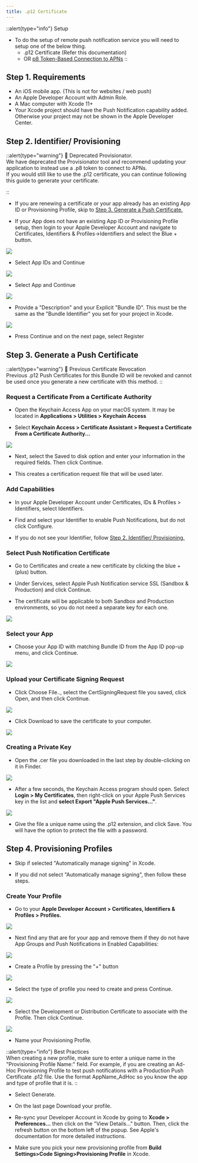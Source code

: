 ```yaml
---
title: .p12 Certificate
---
```


::alert{type="info"}
Setup 
- To do the setup of remote push notification service you will need to setup one of the below thing.
  - .p12 Certificate (Refer this documentation)
  - OR [p8 Token-Based Connection to APNs](../configurations/p8_key.md)
::



## Step 1. Requirements

- An iOS mobile app. (This is not for websites / web push)
- An Apple Developer Account with Admin Role.
- A Mac computer with Xcode 11+
- Your Xcode project should have the Push Notification capability added. Otherwise your project may not be shown in the Apple Developer Center.

## Step 2. Identifier/ Provisioning

::alert{type="warning"} 
🚧 Deprecated Provisionator.                
We have deprecated the Provisionator tool and recommend updating your application to instead use a .p8 token to connect to APNs.   
If you would still like to use the .p12 certificate, you can continue following this guide to generate your certificate.

::

- If you are renewing a certificate or your app already has an existing App ID or Provisioning Profile, skip to [Step 3. Generate a Push Certificate.](#step-3-generate-a-push-certificate)

- If your App does not have an existing App ID or Provisioning Profile setup, then login to your Apple Developer Account and navigate to Certificates, Identifiers & Profiles->Identifiers and select the Blue + button.

<img src="/images/flutter/apple-dev-portal/identifier.png">


- Select App IDs and Continue

<img src="/images/flutter/apple-dev-portal/identifier-a.png">

- Select App and Continue

<img src="/images/flutter/apple-dev-portal/identifier-b.png">

- Provide a "Description" and your Explicit "Bundle ID". This must be the same as the "Bundle Identifier" you set for your project in Xcode.

<img src="/images/flutter/apple-dev-portal/identifier-c.png">

- Press Continue and on the next page, select Register

## Step 3. Generate a Push Certificate

::alert{type="warning"} 
🚧 Previous Certificate Revocation   
Previous .p12 Push Certificates for this Bundle ID will be revoked and cannot be used once you generate a new certificate with this method.
::

### Request a Certificate From a Certificate Authority

- Open the Keychain Access App on your macOS system. It may be located in **Applications > Utilities > Keychain Access**

- Select **Keychain Access > Certificate Assistant > Request a Certificate From a Certificate Authority...**

<img src="/images/flutter/apple-dev-portal/certificate-req.png">

- Next, select the Saved to disk option and enter your information in the required fields. Then click Continue.

- This creates a certification request file that will be used later.

### Add Capabilities

- In your Apple Developer Account under Certificates, IDs & Profiles > Identifiers, select Identifiers.

- Find and select your Identifier to enable Push Notifications, but do not click Configure.

- If you do not see your Identifier, follow [Step 2. Identifier/ Provisioning.](#step-2-identifier-provisioning)

### Select Push Notification Certificate

- Go to Certificates and create a new certificate by clicking the blue + (plus) button.

- Under Services, select Apple Push Notification service SSL (Sandbox & Production) and click Continue.

- The certificate will be applicable to both Sandbox and Production environments, so you do not need a separate key for each one.

<img src="/images/flutter/apple-dev-portal/certificate.png">

### Select your App

- Choose your App ID with matching Bundle ID from the App ID pop-up menu, and click Continue.

<img src="/images/flutter/apple-dev-portal/certificate-a.png">

### Upload your Certificate Signing Request

- Click Choose File.., select the CertSigningRequest file you saved, click Open, and then click Continue.

<img src="/images/flutter/apple-dev-portal/certificate-b.png">

- Click Download to save the certificate to your computer.

<img src="/images/flutter/apple-dev-portal/certificate-c.png">

### Creating a Private Key

- Open the .cer file you downloaded in the last step by double-clicking on it in Finder.

<img src="/images/flutter/apple-dev-portal/certificate-d.png">

- After a few seconds, the Keychain Access program should open. Select **Login > My Certificates**, then right-click on your Apple Push Services key in the list and **select Export "Apple Push Services..."**.

<img src="/images/flutter/apple-dev-portal/certificate-e.png">

- Give the file a unique name using the .p12 extension, and click Save. You will have the option to protect the file with a password.

## Step 4. Provisioning Profiles

- Skip if selected "Automatically manage signing" in Xcode.

- If you did not select "Automatically manage signing", then follow these steps.

### Create Your Profile

- Go to your **Apple Developer Account > Certificates, Identifiers & Profiles > Profiles.**

<img src="/images/flutter/apple-dev-portal/profile.png">

- Next find any that are for your app and remove them if they do not have App Groups and Push Notifications in Enabled Capabilities:

<img src="/images/flutter/apple-dev-portal/profile-a.png">

- Create a Profile by pressing the "+" button

<img src="/images/flutter/apple-dev-portal/profile-b.png">

- Select the type of profile you need to create and press Continue.

<img src="/images/flutter/apple-dev-portal/profile-c.png">

- Select the Development or Distribution Certificate to associate with the Profile. Then click Continue.

<img src="/images/flutter/apple-dev-portal/profile-d.png">

- Name your Provisioning Profile.

::alert{type="info"}
Best Practices   
When creating a new profile, make sure to enter a unique name in the "Provisioning Profile Name:" field.
For example, if you are creating an Ad-Hoc Provisioning Profile to test push notifications with a Production Push Certificate .p12 file. Use the format AppName_AdHoc so you know the app and type of profile that it is.
::

- Select Generate.

- On the last page Download your profile.

- Re-sync your Developer Account in Xcode by going to **Xcode > Preferences...** then click on the "View Details..." button. Then, click the refresh button on the bottom left of the popup. See Apple's documentation for more detailed instructions.

- Make sure you pick your new provisioning profile from **Build Settings>Code Signing>Provisioning Profile** in Xcode.
